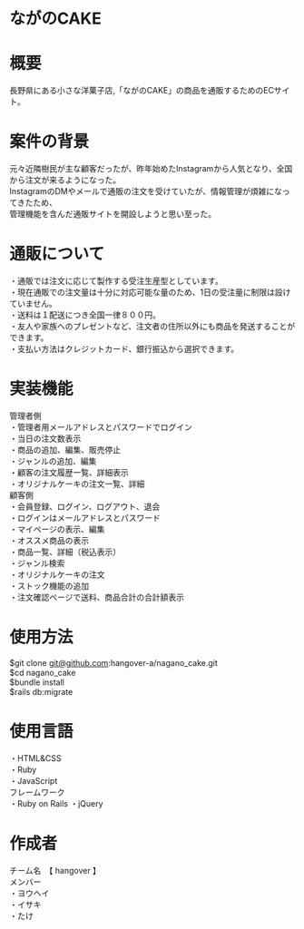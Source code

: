 # ながのCAKE

# 概要
長野県にある小さな洋菓子店,「ながのCAKE」の商品を通販するためのECサイト。<br>
# 案件の背景
元々近隣樹民が主な顧客だったが、昨年始めたInstagramから人気となり、全国から注文が来るようになった。<br>
InstagramのDMやメールで通販の注文を受けていたが、情報管理が煩雑になってきたため、<br>
管理機能を含んだ通販サイトを開設しようと思い至った。
# 通販について
・通販では注文に応じて製作する受注生産型としています。<br>
・現在通販での注文量は十分に対応可能な量のため、1日の受注量に制限は設けていません。<br>
・送料は１配送につき全国一律８００円。<br>
・友人や家族へのプレゼントなど、注文者の住所以外にも商品を発送することができます。<br>
・支払い方法はクレジットカード、銀行振込から選択できます。

# 実装機能
管理者側<br>
・管理者用メールアドレスとパスワードでログイン<br>
・当日の注文数表示<br>
・商品の追加、編集、販売停止<br>
・ジャンルの追加、編集<br>
・顧客の注文履歴一覧、詳細表示<br>
・オリジナルケーキの注文一覧、詳細<br>
顧客側<br>
・会員登録、ログイン、ログアウト、退会<br>
・ログインはメールアドレスとパスワード<br>
・マイページの表示、編集<br>
・オススメ商品の表示<br>
・商品一覧、詳細（税込表示）<br>
・ジャンル検索<br>
・オリジナルケーキの注文<br>
・ストック機能の追加<br>
・注文確認ページで送料、商品合計の合計額表示<br>
# 使用方法
$git clone git@github.com:hangover-a/nagano_cake.git<br>
$cd nagano_cake<br>
$bundle install<br>
$rails db:migrate
# 使用言語
・HTML&CSS<br>
・Ruby<br>
・JavaScript<br>
フレームワーク<br>
・Ruby on Rails
・jQuery
# 作成者
チーム名　【 hangover 】<br>
メンバー<br>
・ヨウヘイ<br>
・イサキ<br>
・たけ

